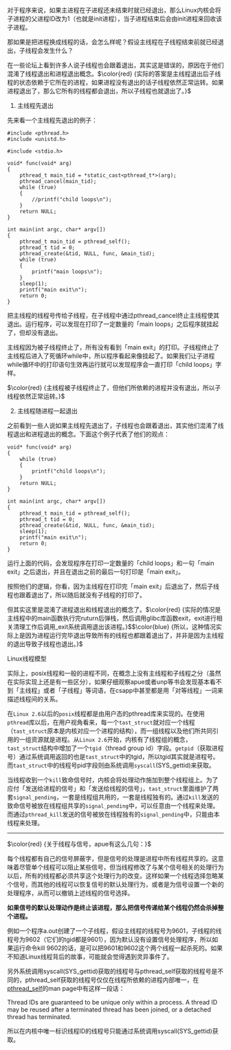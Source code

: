 对于程序来说，如果主进程在子进程还未结束时就已经退出，那么Linux内核会将子进程的父进程ID改为1（也就是init进程），当子进程结束后会由init进程来回收该子进程。

那如果是把进程换成线程的话，会怎么样呢？假设主线程在子线程结束前就已经退出，子线程会发生什么？

在一些论坛上看到许多人说子线程也会跟着退出，其实这是错误的，原因在于他们混淆了线程退出和进程退出概念。$\color{red} {实际的答案是主线程退出后子线程的状态依赖于它所在的进程，如果进程没有退出的话子线程依然正常运转。如果进程退出了，那么它所有的线程都会退出，所以子线程也就退出了。}$

1) 主线程先退出

先来看一个主线程先退出的例子：

```
#include <pthread.h>
#include <unistd.h>

#include <stdio.h>

void* func(void* arg)
{
    pthread_t main_tid = *static_cast<pthread_t*>(arg);
    pthread_cancel(main_tid);
    while (true)
    {
        //printf("child loops\n");
    }
    return NULL;
}

int main(int argc, char* argv[])
{
    pthread_t main_tid = pthread_self();
    pthread_t tid = 0;
    pthread_create(&tid, NULL, func, &main_tid);
    while (true)
    {
        printf("main loops\n");
    }
    sleep(1);
    printf("main exit\n");
    return 0;
}
```

把主线程的线程号传给子线程，在子线程中通过pthread_cancel终止主线程使其退出。运行程序，可以发现在打印了一定数量的「main loops」之后程序就挂起了，但却没有退出。

主线程因为被子线程终止了，所有没有看到「main exit」的打印。子线程终止了主线程后进入了死循环while中，所以程序看起来像挂起了。如果我们让子进程while循环中的打印语句生效再运行就可以发现程序会一直打印「child loops」字样。

$\color{red} {主线程被子线程终止了，但他们所依赖的进程并没有退出，所以子线程依然正常运转。}$

2) 主线程随进程一起退出

之前看到一些人说如果主线程先退出了，子线程也会跟着退出，其实他们混淆了线程退出和进程退出的概念。下面这个例子代表了他们的观点：

```
void* func(void* arg)
{
    while (true)
    {
        printf("child loops\n");
    }
    return NULL;
}

int main(int argc, char* argv[])
{
    pthread_t main_tid = pthread_self();
    pthread_t tid = 0;
    pthread_create(&tid, NULL, func, &main_tid);
    sleep(1);
    printf("main exit\n");
    return 0;
}
```

运行上面的代码，会发现程序在打印一定数量的「child loops」和一句「main exit」之后退出，并且在退出之前的最后一句打印是「main exit」。

按照他们的逻辑，你看，因为主线程在打印完「main exit」后退出了，然后子线程也跟着退出了，所以随后就没有子线程的打印了。

但其实这里是混淆了进程退出和线程退出的概念了。$\color{red} {实际的情况是主线程中的main函数执行完ruturn后弹栈，然后调用glibc库函数exit，exit进行相关清理工作后调用_exit系统调用退出该进程。}$$\color{blue} {所以，这种情况实际上是因为进程运行完毕退出导致所有的线程也都跟着退出了，并非是因为主线程的退出导致子线程也退出。}$

Linux线程模型

实际上，posix线程和一般的进程不同，在概念上没有主线程和子线程之分（虽然在实际实现上还是有一些区分），如果仔细观察apue或者unp等书会发现基本看不到「主线程」或者「子线程」等词语，在csapp中甚至都是用「对等线程」一词来描述线程间的关系。

在`Linux 2.6`以后的`posix`线程都是由用户态的pthread库来实现的。在使用`pthread`库以后，在用户视角看来，每一个`tast_struct`就对应一个线程（`tast_struct`原本是内核对应一个进程的结构），而一组线程以及他们所共同引用的一组资源就是进程。从`Linux 2.6`开始，内核有了线程组的概念，`tast_struct`结构中增加了一个`tgid`（thread group id）字段。`getpid`（获取进程号）通过系统调用返回的也是`tast_struct`中的tgid，所以tgid其实就是进程号。而`tast_struct`中的线程号pid字段则由系统调用`syscall`(SYS_gettid)来获取。

当线程收到一个`kill`致命信号时，内核会将处理动作施加到整个线程组上。为了应付「发送给进程的信号」和「发送给线程的信号」，`tast_struct`里面维护了两套`signal_pending`，一套是线程组共用的，一套是线程独有的。通过`kill`发送的致命信号被放在线程组共享的`signal_pending`中，可以任意由一个线程来处理。而通过`pthread_kill`发送的信号被放在线程独有的`signal_pending`中，只能由本线程来处理。

----------------------------------------------------------------------------------------------

$\color{red} {关于线程与信号，apue有这么几句：}$

每个线程都有自己的信号屏蔽字，但是信号的处理是进程中所有线程共享的。这意味着尽管单个线程可以阻止某些信号，但当线程修改了与某个信号相关的处理行为以后，所有的线程都必须共享这个处理行为的改变。这样如果一个线程选择忽略某个信号，而其他的线程可以恢复信号的默认处理行为，或者是为信号设置一个新的处理程序，从而可以撤销上述线程的信号选择。

**如果信号的默认处理动作是终止该进程，那么把信号传递给某个线程仍然会杀掉整个进程。**

例如一个程序a.out创建了一个子线程，假设主线程的线程号为9601，子线程的线程号为9602（它们的tgid都是9601），因为默认没有设置信号处理程序，所以如果运行命令kill 9602的话，是可以把9601和9602这个两个线程一起杀死的。如果不知道Linux线程背后的故事，可能就会觉得遇到灵异事件了。

另外系统调用syscall(SYS_gettid)获取的线程号与pthread_self获取的线程号是不同的，pthread_self获取的线程号仅仅在线程所依赖的进程内部唯一，在[pthread_self](http://linux.die.net/man/3/pthread_self)的man page中有这样一段话：

Thread IDs are guaranteed to be unique only within a process. A thread ID may be reused after a terminated thread has been joined, or a detached thread has terminated.

所以在内核中唯一标识线程ID的线程号只能通过系统调用syscall(SYS_gettid)获取。

